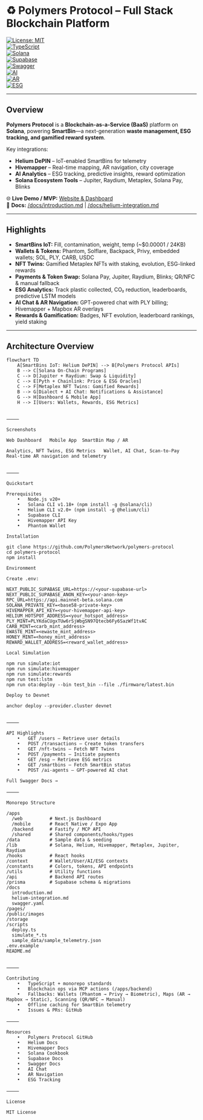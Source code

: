 # ♻️ Polymers Protocol – Full Stack Blockchain Platform

[![License: MIT](https://img.shields.io/badge/License-MIT-blue.svg)](https://opensource.org/licenses/MIT)  
[![TypeScript](https://img.shields.io/badge/TypeScript-4.9-blue)](https://www.typescriptlang.org/)  
[![Solana](https://img.shields.io/badge/Solana-Mainnet-green)](https://solana.com/)  
[![Supabase](https://img.shields.io/badge/Supabase-Postgres-3ECF8E)](https://supabase.com/)  
[![Swagger](https://img.shields.io/badge/Swagger-API_Docs-brightgreen)](https://api.polymers.io/swagger)  
[![AI](https://img.shields.io/badge/Feature-AI_Chat-FF69B4)](https://docs.polymers.io/ai)  
[![AR](https://img.shields.io/badge/Feature-AR_Navigation-00CED1)](https://docs.polymers.io/ar)  
[![ESG](https://img.shields.io/badge/Feature-ESG_Tracking-32CD32)](https://docs.polymers.io/esg)

---

## Overview

**Polymers Protocol** is a **Blockchain-as-a-Service (BaaS)** platform on **Solana**, powering **SmartBin**—a next-generation **waste management, ESG tracking, and gamified reward system**.  

Key integrations:  
- **Helium DePIN** – IoT-enabled SmartBins for telemetry  
- **Hivemapper** – Real-time mapping, AR navigation, city coverage  
- **AI Analytics** – ESG tracking, predictive insights, reward optimization  
- **Solana Ecosystem Tools** – Jupiter, Raydium, Metaplex, Solana Pay, Blinks  

🌐 **Live Demo / MVP:** [Website & Dashboard](https://poiymers-website.vercel.app)  
📖 **Docs:** [/docs/introduction.md](./docs/introduction.md) | [/docs/helium-integration.md](./docs/helium-integration.md)

---

## Highlights

- **SmartBins IoT:** Fill, contamination, weight, temp (~$0.00001 / 24KB)  
- **Wallets & Tokens:** Phantom, Solflare, Backpack, Privy, embedded wallets; SOL, PLY, CARB, USDC  
- **NFT Twins:** Gamified Metaplex NFTs with staking, evolution, ESG-linked rewards  
- **Payments & Token Swap:** Solana Pay, Jupiter, Raydium, Blinks; QR/NFC & manual fallback  
- **ESG Analytics:** Track plastic collected, CO₂ reduction, leaderboards, predictive LSTM models  
- **AI Chat & AR Navigation:** GPT-powered chat with PLY billing; Hivemapper + Mapbox AR overlays  
- **Rewards & Gamification:** Badges, NFT evolution, leaderboard rankings, yield staking  

---

## Architecture Overview

```mermaid
flowchart TD
    A[SmartBins IoT: Helium DePIN] --> B[Polymers Protocol APIs]
    B --> C[Solana On-Chain Programs]
    C --> D[Jupiter + Raydium: Swap & Liquidity]
    C --> E[Pyth + Chainlink: Price & ESG Oracles]
    C --> F[Metaplex NFT Twins: Gamified Rewards]
    B --> G[Dialect + AI Chat: Notifications & Assistance]
    G --> H[Dashboard & Mobile App]
    H --> I[Users: Wallets, Rewards, ESG Metrics]


⸻

Screenshots

Web Dashboard	Mobile App	SmartBin Map / AR
		
Analytics, NFT Twins, ESG Metrics	Wallet, AI Chat, Scan-to-Pay	Real-time AR navigation and telemetry


⸻

Quickstart

Prerequisites
	•	Node.js v20+
	•	Solana CLI v1.18+ (npm install -g @solana/cli)
	•	Helium CLI v2.0+ (npm install -g @helium/cli)
	•	Supabase CLI
	•	Hivemapper API Key
	•	Phantom Wallet

Installation

git clone https://github.com/PolymersNetwork/polymers-protocol
cd polymers-protocol
npm install

Environment

Create .env:

NEXT_PUBLIC_SUPABASE_URL=https://<your-supabase-url>
NEXT_PUBLIC_SUPABASE_ANON_KEY=<your-anon-key>
RPC_URL=https://api.mainnet-beta.solana.com
SOLANA_PRIVATE_KEY=<base58-private-key>
HIVEMAPPER_API_KEY=<your-hivemapper-api-key>
HELIUM_HOTSPOT_ADDRESS=<your_hotspot_address>
PLY_MINT=PLYKdaCUgxTUw6rSjWbgSN97Qtecb6Fy6SazWf1tvAC
CARB_MINT=<carb_mint_address>
EWASTE_MINT=<ewaste_mint_address>
HONEY_MINT=<honey_mint_address>
REWARD_WALLET_ADDRESS=<reward_wallet_address>

Local Simulation

npm run simulate:iot
npm run simulate:hivemapper
npm run simulate:rewards
npm run test:lstm
npm run ota:deploy --bin test_bin --file ./firmware/latest.bin

Deploy to Devnet

anchor deploy --provider.cluster devnet


⸻

API Highlights
	•	GET /users – Retrieve user details
	•	POST /transactions – Create token transfers
	•	GET /nft-twins – Fetch NFT Twins
	•	POST /payments – Initiate payments
	•	GET /esg – Retrieve ESG metrics
	•	GET /smartbins – Fetch SmartBin status
	•	POST /ai-agents – GPT-powered AI chat

Full Swagger Docs →

⸻

Monorepo Structure

/apps
  /web          # Next.js Dashboard
  /mobile       # React Native / Expo App
  /backend      # Fastify / MCP API
  /shared       # Shared components/hooks/types
/data           # Sample data & seeding
/lib            # Solana, Helium, Hivemapper, Metaplex, Jupiter, Raydium
/hooks          # React hooks
/context        # Wallet/User/AI/ESG contexts
/constants      # Colors, tokens, API endpoints
/utils          # Utility functions
/api            # Backend API routes
/prisma         # Supabase schema & migrations
/docs
  introduction.md
  helium-integration.md
  swagger.yaml
/pages/
/public/images
/storage
/scripts
  deploy.ts
  simulate_*.ts
  sample_data/sample_telemetry.json
.env.example
README.md


⸻

Contributing
	•	TypeScript + monorepo standards
	•	Blockchain ops via MCP actions (/apps/backend)
	•	Fallbacks: Wallets (Phantom → Privy → Biometric), Maps (AR → Mapbox → Static), Scanning (QR/NFC → Manual)
	•	Offline caching for SmartBin telemetry
	•	Issues & PRs: GitHub

⸻

Resources
	•	Polymers Protocol GitHub
	•	Helium Docs
	•	Hivemapper Docs
	•	Solana Cookbook
	•	Supabase Docs
	•	Swagger Docs
	•	AI Chat
	•	AR Navigation
	•	ESG Tracking

⸻

License

MIT License
